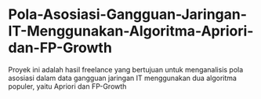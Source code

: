# Pola-Asosiasi-Gangguan-Jaringan-IT-Menggunakan-Algoritma-Apriori-dan-FP-Growth
Proyek ini adalah hasil freelance yang bertujuan untuk menganalisis pola asosiasi dalam data gangguan jaringan IT menggunakan dua algoritma populer, yaitu Apriori dan FP-Growth
